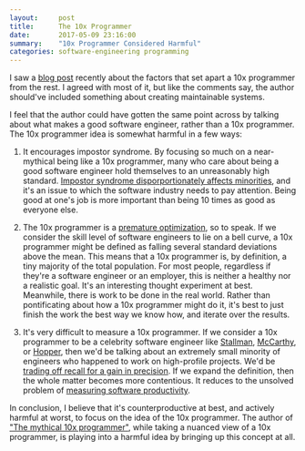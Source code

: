 ```yaml
---
layout:     post
title:      The 10x Programmer
date:       2017-05-09 23:16:00
summary:    "10x Programmer Considered Harmful"
categories: software-engineering programming
---
```


I saw a [blog post](http://antirez.com/news/112) recently about the factors that set apart a 10x programmer from the rest. I agreed with most of it, but like the comments say, the author should've included something about creating maintainable systems.

I feel that the author could have gotten the same point across by talking about what makes a good software engineer, rather than a 10x programmer. The 10x programmer idea is somewhat harmful in a few ways:

1. It encourages impostor syndrome. By focusing so much on a near-mythical being like a 10x programmer, many who care about being a good software engineer hold themselves to an unreasonably high standard. [Impostor syndrome disporportionately affects minorities](http://www.apa.org/gradpsych/2013/11/fraud.aspx), and it's an issue to which the software industry needs to pay attention. Being good at one's job is more important than being 10 times as good as everyone else.

1. The 10x programmer is a [premature optimization](http://wiki.c2.com/?PrematureOptimization), so to speak. If we consider the skill level of software engineers to lie on a bell curve, a 10x programmer might be defined as falling several standard deviations above the mean. This means that a 10x programmer is, by definition, a tiny majority of the total population. For most people, regardless if they're a software engineer or an employer, this is neither a healthy nor a realistic goal. It's an interesting thought experiment at best. Meanwhile, there is work to be done in the real world. Rather than pontificating about how a 10x programmer might do it, it's best to just finish the work the best way we know how, and iterate over the results.

1. It's very difficult to measure a 10x programmer. If we consider a 10x programmer to be a celebrity software engineer like [Stallman](https://stallman.org/), [McCarthy](https://www.wikiwand.com/en/John_McCarthy_(computer_scientist)), or [Hopper](https://www.wikiwand.com/en/Grace_Hopper), then we'd be talking about an extremely small minority of engineers who happened to work on high-profile projects. We'd be [trading off recall for a gain in precision](https://www.wikiwand.com/en/Precision_and_recall). If we expand the definition, then the whole matter becomes more contentious. It reduces to the unsolved problem of [measuring software productivity](https://martinfowler.com/bliki/CannotMeasureProductivity.html).

In conclusion, I believe that it's counterproductive at best, and actively harmful at worst, to focus on the idea of the 10x programmer. The author of ["The mythical 10x programmer"](http://antirez.com/news/112), while taking a nuanced view of a 10x programmer, is playing into a harmful idea by bringing up this concept at all.